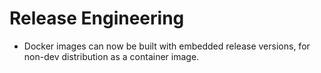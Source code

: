 # Release Engineering

- Docker images can now be built with embedded release versions,
  for non-dev distribution as a container image.
